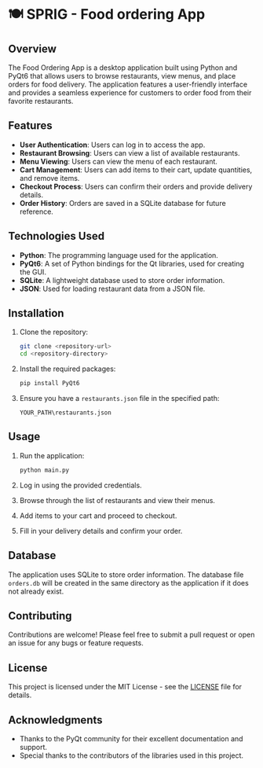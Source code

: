# 🍽️ SPRIG - Food ordering App

## Overview

The Food Ordering App is a desktop application built using Python and PyQt6 that allows users to browse restaurants, view menus, and place orders for food delivery. The application features a user-friendly interface and provides a seamless experience for customers to order food from their favorite restaurants.

## Features

- **User Authentication**: Users can log in to access the app.
- **Restaurant Browsing**: Users can view a list of available restaurants.
- **Menu Viewing**: Users can view the menu of each restaurant.
- **Cart Management**: Users can add items to their cart, update quantities, and remove items.
- **Checkout Process**: Users can confirm their orders and provide delivery details.
- **Order History**: Orders are saved in a SQLite database for future reference.

## Technologies Used

- **Python**: The programming language used for the application.
- **PyQt6**: A set of Python bindings for the Qt libraries, used for creating the GUI.
- **SQLite**: A lightweight database used to store order information.
- **JSON**: Used for loading restaurant data from a JSON file.

## Installation

1. Clone the repository:

   ```bash
   git clone <repository-url>
   cd <repository-directory>
   ```

2. Install the required packages:

   ```bash
   pip install PyQt6
   ```

3. Ensure you have a `restaurants.json` file in the specified path:

   ```plaintext
   YOUR_PATH\restaurants.json
   ```

## Usage

1. Run the application:

   ```bash
   python main.py
   ```

2. Log in using the provided credentials.
3. Browse through the list of restaurants and view their menus.
4. Add items to your cart and proceed to checkout.
5. Fill in your delivery details and confirm your order.

## Database

The application uses SQLite to store order information. The database file `orders.db` will be created in the same directory as the application if it does not already exist.

## Contributing

Contributions are welcome! Please feel free to submit a pull request or open an issue for any bugs or feature requests.

## License

This project is licensed under the MIT License - see the [LICENSE](LICENSE) file for details.

## Acknowledgments

- Thanks to the PyQt community for their excellent documentation and support.
- Special thanks to the contributors of the libraries used in this project.
